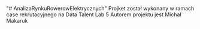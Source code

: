 "# AnalizaRynkuRowerowElektrycznych" 
Projket został wykonany w ramach case rekrutacyjnego na Data Talent Lab 5
Autorem projektu jest Michał Makaruk
